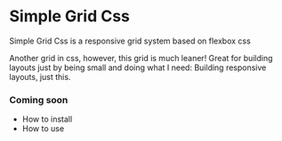 # Simple Grid Css

Simple Grid Css is a responsive grid system based on flexbox css

Another grid in css, however, this grid is much leaner! Great for building layouts just by being small and doing what I need: Building responsive layouts, just this.

### Coming soon

* How to install
* How to use
